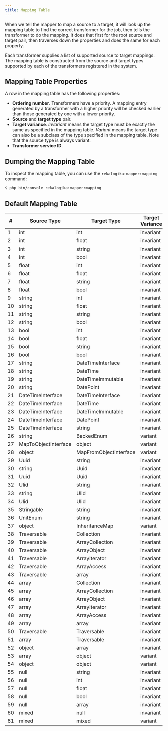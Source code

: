 ```yaml
---
title: Mapping Table
---
```


When we tell the mapper to map a source to a target, it will look up the mapping
table to find the correct transformer for the job, then tells the transformer to
do the mapping. It does that first for the root source and target pair, then
traverses down the properties and does the same for each property.

Each transformer supplies a list of supported source to target mappings. The
mapping table is constructed from the source and target types supported by each
of the transformers registered in the system.

## Mapping Table Properties

A row in the mapping table has the following properties:

* **Ordering number**. Transformers have a priority. A mapping entry generated
  by a transformer with a higher priority will be checked earlier than those
  generated by one with a lower priority.
* **Source** and **target type** pair.
* **Target variance**. *Invariant* means the target type must be exactly the
  same as specified in the mapping table. *Variant* means the target type can
  also be a subclass of the type specified in the mapping table. Note that the
  source type is always variant.
* **Transformer service ID**.

## Dumping the Mapping Table

To inspect the mapping table, you can use the `rekalogika:mapper:mapping`
command:

```bash
$ php bin/console rekalogika:mapper:mapping
```

## Default Mapping Table

| #   | Source Type          | Target Type            | Target Variance | Transformer                         |
| --- | -------------------- | ---------------------- | --------------- | ----------------------------------- |
| 1   | int                  | int                    | invariant       | ScalarToScalarTransformer           |
| 2   | int                  | float                  | invariant       | ScalarToScalarTransformer           |
| 3   | int                  | string                 | invariant       | ScalarToScalarTransformer           |
| 4   | int                  | bool                   | invariant       | ScalarToScalarTransformer           |
| 5   | float                | int                    | invariant       | ScalarToScalarTransformer           |
| 6   | float                | float                  | invariant       | ScalarToScalarTransformer           |
| 7   | float                | string                 | invariant       | ScalarToScalarTransformer           |
| 8   | float                | bool                   | invariant       | ScalarToScalarTransformer           |
| 9   | string               | int                    | invariant       | ScalarToScalarTransformer           |
| 10  | string               | float                  | invariant       | ScalarToScalarTransformer           |
| 11  | string               | string                 | invariant       | ScalarToScalarTransformer           |
| 12  | string               | bool                   | invariant       | ScalarToScalarTransformer           |
| 13  | bool                 | int                    | invariant       | ScalarToScalarTransformer           |
| 14  | bool                 | float                  | invariant       | ScalarToScalarTransformer           |
| 15  | bool                 | string                 | invariant       | ScalarToScalarTransformer           |
| 16  | bool                 | bool                   | invariant       | ScalarToScalarTransformer           |
| 17  | string               | DateTimeInterface      | invariant       | DateTimeTransformer                 |
| 18  | string               | DateTime               | invariant       | DateTimeTransformer                 |
| 19  | string               | DateTimeImmutable      | invariant       | DateTimeTransformer                 |
| 20  | string               | DatePoint              | invariant       | DateTimeTransformer                 |
| 21  | DateTimeInterface    | DateTimeInterface      | invariant       | DateTimeTransformer                 |
| 22  | DateTimeInterface    | DateTime               | invariant       | DateTimeTransformer                 |
| 23  | DateTimeInterface    | DateTimeImmutable      | invariant       | DateTimeTransformer                 |
| 24  | DateTimeInterface    | DatePoint              | invariant       | DateTimeTransformer                 |
| 25  | DateTimeInterface    | string                 | invariant       | DateTimeTransformer                 |
| 26  | string               | BackedEnum             | variant         | StringToBackedEnumTransformer       |
| 27  | MapToObjectInterface | object                 | variant         | ClassMethodTransformer              |
| 28  | object               | MapFromObjectInterface | variant         | ClassMethodTransformer              |
| 29  | Uuid                 | string                 | invariant       | SymfonyUidTransformer               |
| 30  | string               | Uuid                   | invariant       | SymfonyUidTransformer               |
| 31  | Uuid                 | Uuid                   | invariant       | SymfonyUidTransformer               |
| 32  | Ulid                 | string                 | invariant       | SymfonyUidTransformer               |
| 33  | string               | Ulid                   | invariant       | SymfonyUidTransformer               |
| 34  | Ulid                 | Ulid                   | invariant       | SymfonyUidTransformer               |
| 35  | Stringable           | string                 | invariant       | ObjectToStringTransformer           |
| 36  | UnitEnum             | string                 | invariant       | ObjectToStringTransformer           |
| 37  | object               | InheritanceMap         | variant         | InheritanceMapTransformer           |
| 38  | Traversable          | Collection             | invariant       | TraversableToArrayAccessTransformer |
| 39  | Traversable          | ArrayCollection        | invariant       | TraversableToArrayAccessTransformer |
| 40  | Traversable          | ArrayObject            | invariant       | TraversableToArrayAccessTransformer |
| 41  | Traversable          | ArrayIterator          | invariant       | TraversableToArrayAccessTransformer |
| 42  | Traversable          | ArrayAccess            | invariant       | TraversableToArrayAccessTransformer |
| 43  | Traversable          | array                  | invariant       | TraversableToArrayAccessTransformer |
| 44  | array                | Collection             | invariant       | TraversableToArrayAccessTransformer |
| 45  | array                | ArrayCollection        | invariant       | TraversableToArrayAccessTransformer |
| 46  | array                | ArrayObject            | invariant       | TraversableToArrayAccessTransformer |
| 47  | array                | ArrayIterator          | invariant       | TraversableToArrayAccessTransformer |
| 48  | array                | ArrayAccess            | invariant       | TraversableToArrayAccessTransformer |
| 49  | array                | array                  | invariant       | TraversableToArrayAccessTransformer |
| 50  | Traversable          | Traversable            | invariant       | TraversableToTraversableTransformer |
| 51  | array                | Traversable            | invariant       | TraversableToTraversableTransformer |
| 52  | object               | array                  | invariant       | ObjectToArrayTransformer            |
| 53  | array                | object                 | variant         | ArrayToObjectTransformer            |
| 54  | object               | object                 | variant         | ObjectToObjectTransformer           |
| 55  | null                 | string                 | invariant       | NullTransformer                     |
| 56  | null                 | int                    | invariant       | NullTransformer                     |
| 57  | null                 | float                  | invariant       | NullTransformer                     |
| 58  | null                 | bool                   | invariant       | NullTransformer                     |
| 59  | null                 | array                  | invariant       | NullTransformer                     |
| 60  | mixed                | null                   | invariant       | NullTransformer                     |
| 61  | mixed                | mixed                  | variant         | CopyTransformer                     |